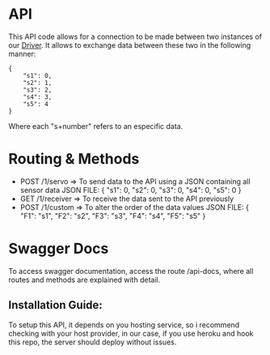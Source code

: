 # API
This API code allows for a connection to be made between two instances of our [Driver](https://github.com/Shaking-Hands-Overseas/SHA-Driver).
It allows to exchange data between these two in the following manner:
```
{
    "s1": 0,
    "s2": 1,
    "s3": 2,
    "s4": 3,
    "s5": 4
}
```
Where each "s+number" refers to an especific data.

# Routing & Methods

- POST /1/servo => To send data to the API using a JSON containing all sensor data
JSON FILE: 
{
  "s1": 0,
  "s2": 0,
  "s3": 0,
  "s4": 0,
  "s5": 0
}
- GET /1/receiver => To receive the data sent to the API previously
- POST /1/custom => To alter the order of the data values 
JSON FILE:
{
  "F1": "s1",
  "F2": "s2",
  "F3": "s3",
  "F4": "s4",
  "F5": "s5"
}
# Swagger Docs
To access swagger documentation, access the route /api-docs, where all routes and methods are explained with detail.
## Installation Guide:
To setup this API, it depends on you hosting service, so i recommend checking with your host provider, in our case, if you use heroku and hook this repo, the server should deploy without issues.
